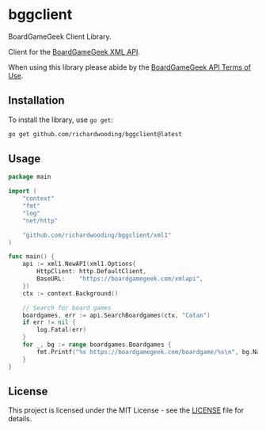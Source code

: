 # bggclient
BoardGameGeek Client Library.

Client for the [BoardGameGeek XML API](https://boardgamegeek.com/wiki/page/BGG_XML_API).

When using this library please abide by the [BoardGameGeek API Terms of Use](https://boardgamegeek.com/wiki/page/BGG_XML_API_Terms_of_Use).

## Installation

To install the library, use `go get`:

```sh
go get github.com/richardwooding/bggclient@latest
```

## Usage

```go
package main

import (
	"context"
	"fmt"
	"log"
	"net/http"

	"github.com/richardwooding/bggclient/xml1"
)

func main() {
	api := xml1.NewAPI(xml1.Options{
		HttpClient: http.DefaultClient,
		BaseURL:    "https://boardgamegeek.com/xmlapi",
	})
	ctx := context.Background()

	// Search for board games
	boardgames, err := api.SearchBoardgames(ctx, "Catan")
	if err != nil {
		log.Fatal(err)
	}
	for _, bg := range boardgames.Boardgames {
		fmt.Printf("%s https://boardgamegeek.com/boardgame/%s\n", bg.Name.Value, bg.ObjectID)
	}
}
```

## License

This project is licensed under the MIT License - see the [LICENSE](LICENSE) file for details.
